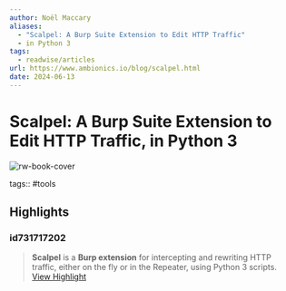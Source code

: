 ```yaml
---
author: Noël Maccary
aliases:
  - "Scalpel: A Burp Suite Extension to Edit HTTP Traffic"
  - in Python 3
tags:
  - readwise/articles
url: https://www.ambionics.io/blog/scalpel.html
date: 2024-06-13
---
```

# Scalpel: A Burp Suite Extension to Edit HTTP Traffic, in Python 3

![rw-book-cover](https://www.ambionics.io/images/scalpel/scalpel.png)

tags:: #tools

## Highlights

### id731717202

> **Scalpel** is a **Burp extension** for intercepting and rewriting HTTP traffic, either on the fly or in the Repeater, using Python 3 scripts.
> [View Highlight](https://read.readwise.io/read/01j012dv1h5sh1xz60aj615w99)

